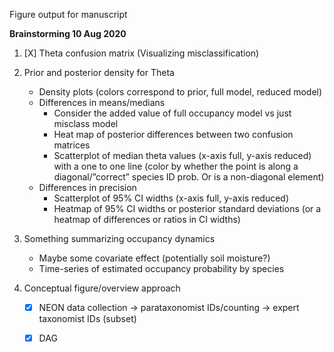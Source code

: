 Figure output for manuscript

**Brainstorming 10 Aug 2020**  

1. [X] Theta confusion matrix (Visualizing misclassification)   

2. Prior and posterior density for Theta  
    * Density plots (colors correspond to prior, full model, reduced model)  
    * Differences in means/medians  
        * Consider the added value of full occupancy model vs just misclass model  
        * Heat map of posterior differences between two confusion matrices  
        * Scatterplot of median theta values (x-axis full, y-axis reduced) with a one to one line (color by whether the point is along a diagonal/”correct” species ID prob. Or is a non-diagonal element)  
    * Differences in precision  
        * Scatterplot of 95% CI widths (x-axis full, y-axis reduced)  
        * Heatmap of 95% CI widths or posterior standard deviations (or a heatmap of differences or ratios in CI widths)  
        
3. Something summarizing occupancy dynamics  
    * Maybe some covariate effect (potentially soil moisture?)  
    * Time-series of estimated occupancy probability by species  
    
4. Conceptual figure/overview approach  
    * [X] NEON data collection -> parataxonomist IDs/counting -> expert taxonomist IDs (subset) 
    * [X] DAG   

